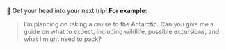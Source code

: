 🧊 Get your head into your next trip!
**For example:**

> I’m planning on taking a cruise to the Antarctic. Can you give me a guide on what to expect, including wildlife, possible excursions, and what I might need to pack?
